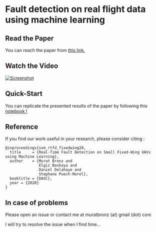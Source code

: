 # Fault detection on real flight data using machine learning 

<!-- 
Requires the "pprz_data" class to read and extract the paparazzi log files
Get it from the below reprository: 
git clone https://github.com/mrtbrnz/pprz_data 
pip3 install .
 -->

## Read the Paper
You can reach the paper from [this link.](https://hal.archives-ouvertes.fr/hal-03018053)


## Watch the Video
[![Screenshot](https://img.youtube.com/vi/hmDJsCBVJxY/0.jpg)](https://youtu.be/hmDJsCBVJxY)

## Quick-Start
You can replicate the presented results of the paper by following this [notebook !](https://github.com/mrtbrnz/fault_detection/blob/master/SVM/SVM_implementation_as_in_paper.ipynb)


## Reference
If you find our work useful in your research, please consider citing :
```
@inproceedings{svm_rtfd_fixedwing20,
  title     = {Real-Time Fault Detection on Small Fixed-Wing UAVs using Machine Learning},
  author    = {Murat Bronz and
               Elgiz Baskaya and
               Daniel Delahaye and 
               Stephane Puech-Morel},
  booktitle = {DASC},
  year = {2020}
}
```

## In case of problems
Please open an issue or contact me at muratbronz (at) gmail (dot) com

I will try to resolve the issue when I find time...


